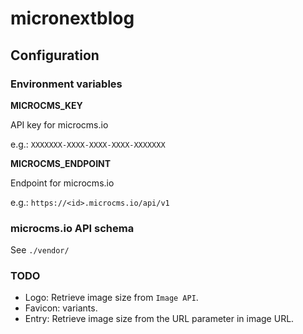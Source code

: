 # micronextblog


## Configuration

### Environment variables

**MICROCMS_KEY**

API key for microcms.io

e.g.: `XXXXXXX-XXXX-XXXX-XXXX-XXXXXXX`

**MICROCMS_ENDPOINT**

Endpoint for microcms.io

e.g.: `https://<id>.microcms.io/api/v1`

### microcms.io API schema

See `./vendor/`

### TODO

- Logo: Retrieve image size from `Image API`.
- Favicon: variants.
- Entry: Retrieve image size from the URL parameter in image URL.

